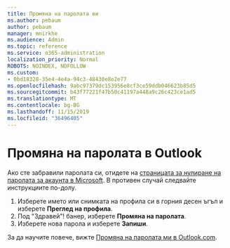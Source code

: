 ```yaml
---
title: Промяна на паролата ви
ms.author: pebaum
author: pebaum
manager: mnirkhe
ms.audience: Admin
ms.topic: reference
ms.service: o365-administration
localization_priority: Normal
ROBOTS: NOINDEX, NOFOLLOW
ms.custom:
- 0bd18328-35e4-4e4a-94c3-48430e8e2e77
ms.openlocfilehash: 9abc97379dc153956e8cf3ce59ddb046623b85d5
ms.sourcegitcommit: b43f77221f47b50c41197a448a9c26c423ce1ad5
ms.translationtype: MT
ms.contentlocale: bg-BG
ms.lasthandoff: 11/15/2019
ms.locfileid: "36496405"
---
```

# <a name="change-your-password-in-outlook"></a>Промяна на паролата в Outlook

Ако сте забравили паролата си, отидете на [страницата за нулиране на паролата за акаунта в Microsoft](https://go.microsoft.com/fwlink/p/?linkid=841909). В противен случай следвайте инструкциите по-долу.
  
1. Изберете името или снимката на профила си в горния десен ъгъл и изберете **Преглед на профила**.
2. Под "Здравей"! банер, изберете **Промяна на паролата**.
3. Изберете нова парола и изберете **Запиши**.

За да научите повече, вижте [Промяна на паролата ми в Outlook.com](https://support.office.com/article/2138d690-811c-4545-b2f3-e4dbe80c9735.aspx).